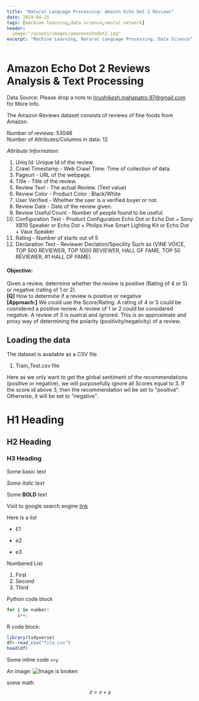 ```yaml
---
title: "Natural Language Processing: Amazon Echo Dot 2 Reviews"
date: 2019-04-15
tags: [machine learning,data science,neural network]
header:
  image:"/assets/images/amazonechodot2.jpg"
excerpt: "Machine Learning, Natural Language Processing, Data Science"
---
```


# Amazon Echo Dot 2 Reviews Analysis & Text Processing


Data Source: Please drop a note to hrushikesh.mahapatro.97@gmail.com for More Info. <br>

The Amazon Reviews dataset consists of reviews of fine foods from Amazon.<br>

Number of reviews: 53048<br>
Number of Attributes/Columns in data: 12 

*Attribute Information:*

1. Uniq Id: Unique Id of the review.
2. Crawl Timestamp - Web Crawl Time: Time of collection of data.
3. Pageurl - URL of the webpage.
4. Title - Title of the review.
5. Review Text - The actual Review. (Text value)
6. Review Color - Product Color : Black/White 
7. User Verified - Whether the user is a verified buyer or not.
8. Review Date - Date of the review given.
9. Review Useful Count - Number of people found to be useful.
10. Configuration Text - Product Configuration Echo Dot or Echo Dot + Sony XB10 Speaker or Echo Dot + Philips Hue Smart Lighting Kit or Echo Dot + Vaux Speaker
11. Rating - Number of starts out of 5
12. Declaration Text -  Reviewer Declation/Specility Such as (VINE VOICE, TOP 500 REVIEWER, TOP 1000 REVIEWER, HALL OF FAME, TOP 50 REVIEWER, #1 HALL OF FAME)


#### Objective:
Given a review, determine whether the review is positive (Rating of 4 or 5) or negative (rating of 1 or 2).<br>
**[Q]** How to determine if a review is positive or negative<br>
**[Approach:]** We could use the Score/Rating. A rating of 4 or 5 could be cosnidered a positive review. A review of 1 or 2 could be considered negative. A review of 3 is nuetral and ignored. This is an approximate and proxy way of determining the polarity (positivity/negativity) of a review.

## Loading the data

The dataset is available as a CSV file
1. Train_Test.csv file

Here as we only want to get the global sentiment of the recommendations (positive or negative), we will purposefully ignore all Scores equal to 3. If the score id above 3, then the recommendation wil be set to "positive". Otherwise, it will be set to "negative".











# H1 Heading
## H2 Heading
### H3 Heading

Some basic text

*Some italic text*

Some **BOLD** text

Visit to google search engine [link](https://www.google.co.in)

Here is a list

* E1
+ e2
- e3

Numbered List
1. First
2. Second
3. Third

Python code block
```python
for i in number:
    i++;
```
R code block:
```r
library(tidyverse)
df<-read_csv("file.csv")
head(df)
```

Some inline code `x+y`

An image:
<img src="{{site.url}}{{site.baseurl}}/assets/images/logo.jpg" alt="Image is broken">


some math
$$z=x+y$$
